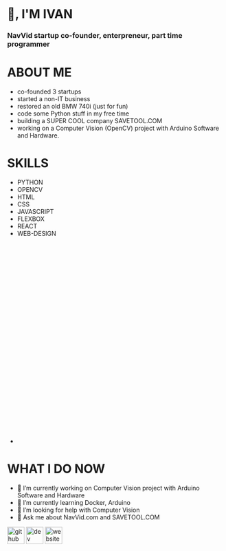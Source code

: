 # 👋, I'M IVAN 
###  NavVid startup co-founder, enterpreneur, part time programmer

# ABOUT ME
* co-founded 3 startups
* started a non-IT business 
* restored an old BMW 740i (just for fun)
* code some Python stuff in my free time 
* building a SUPER COOL company SAVETOOL.COM
* working on a Computer Vision (OpenCV) project with Arduino Software and Hardware.

# SKILLS
* PYTHON
* OPENCV
* HTML
* CSS
* JAVASCRIPT
* FLEXBOX
* REACT
* WEB-DESIGN
* <svg role="img" viewBox="0 0 24 24" xmlns="http://www.w3.org/2000/svg"> Arduino

# WHAT I DO NOW
- 🔭 I’m currently working on Computer Vision project with Arduino Software and Hardware 
- 🌱 I’m currently learning Docker, Arduino 
- 🤔 I’m looking for help with Computer Vision 
- 💬 Ask me about NavVid.com and SAVETOOL.COM


[<img src='https://cdn.jsdelivr.net/npm/simple-icons@3.0.1/icons/github.svg' alt='github' height='40'>](https://github.com/kharvan)  [<img src='https://cdn.jsdelivr.net/npm/simple-icons@3.0.1/icons/dev-dot-to.svg' alt='dev' height='40'>](https://dev.to/kharvan)  [<img src='https://cdn.jsdelivr.net/npm/simple-icons@3.0.1/icons/icloud.svg' alt='website' height='40'>](navviad.com)  

